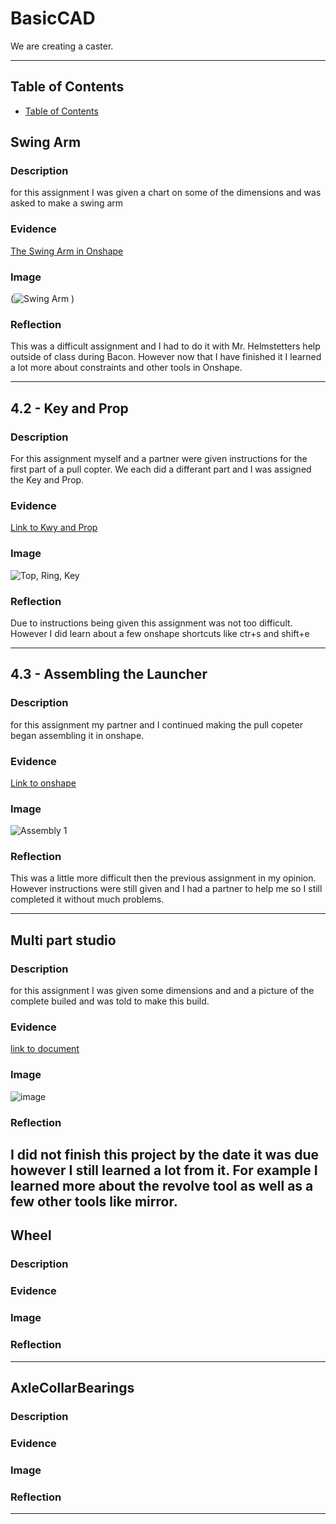 # BasicCAD

We are creating a caster.

---
## Table of Contents
* [Table of Contents](#Table-of-Contents)
## Swing Arm

### Description

for this assignment I was given a chart on some of the dimensions and was asked to make a swing arm

### Evidence
[The Swing Arm in Onshape](https://cvilleschools.onshape.com/documents/a9d714a54bf7e763301912e2/w/e7d0a16cdcb7d3f9fbc721c5/e/260464a46e3e2a39f160d54c)

### Image

(![Swing Arm](https://user-images.githubusercontent.com/112979288/197861006-f9a3461a-16de-4ed8-9d21-b384d45cd361.png)
)


### Reflection

This was a difficult assignment and I had to do it with Mr. Helmstetters help outside of class during Bacon. However now that I have finished it I learned a lot more about constraints and other tools in Onshape.

---


## 4.2 - Key and Prop

### Description

For this assignment myself and a partner were given instructions for the first part of a pull copter. We each did a differant part and I was assigned the Key and Prop.

### Evidence
[Link to Kwy and Prop](https://cvilleschools.onshape.com/documents/bd3f10473aa802e4af0fed82/w/d9dee58c918d601d562a8ab8/e/731f8ca6dd3fa6c384d11641)
### Image

![Top, Ring, Key](https://user-images.githubusercontent.com/112979288/197862662-be0ad785-4de2-45f8-b259-607d3ee8881e.png)

### Reflection

Due to instructions being given this assignment was not too difficult. However I did learn about a few onshape shortcuts like ctr+s and shift+e

---


## 4.3 - Assembling the Launcher

### Description

for this assignment my partner and I continued making the pull copeter began assembling it in onshape. 

### Evidence
[Link to onshape](https://cvilleschools.onshape.com/documents/bd3f10473aa802e4af0fed82/w/d9dee58c918d601d562a8ab8/e/20ad8208736ea4a75e3c30ff)
### Image

![Assembly 1](https://user-images.githubusercontent.com/112979288/197863935-3eea53dd-884c-4b8c-9407-9535857d37e6.png)

### Reflection
This was a little more difficult then the previous assignment in my opinion. However instructions were still given and I had a partner to help me so I still completed it without much problems.

---


## Multi part studio

### Description
for this assignment I was given some dimensions and and a picture of the complete builed and was told to make this build.

### Evidence
[link to document](https://cvilleschools.onshape.com/documents/d44133502557ad5d14cf2c51/w/c03f90d2cb20fa85a2514266/e/3d01c8e445044a2d7628679a)
### Image
![image](https://user-images.githubusercontent.com/112979288/197881381-daa2392d-a8fc-4f08-aa23-eb66158adc65.png)

### Reflection
I did not finish this project by the date it was due however I still learned a lot from it. For example I learned more about the revolve tool as well as a few other tools like mirror.
---


## Wheel

### Description

### Evidence

### Image

### Reflection

---


## AxleCollarBearings

### Description

### Evidence

### Image

### Reflection

---

